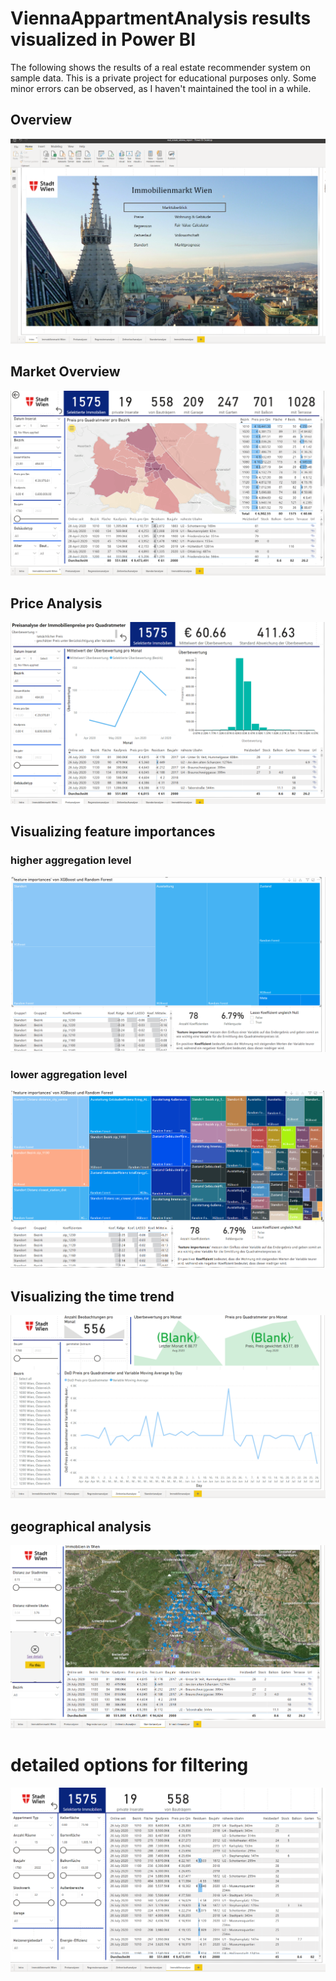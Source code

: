 # ViennaAppartmentAnalysis results visualized in Power BI
The following shows the results of a real estate recommender system on sample data.
This is a private project for educational purposes only.
Some minor errors can be observed, as I haven't maintained the tool in a while.

## Overview
![alt text](https://github.com/csam1850/ViennaAppartmentAnalysis_Result/blob/main/1.PNG?raw=true)

## Market Overview
![alt text](https://github.com/csam1850/ViennaAppartmentAnalysis_Result/blob/main/2.PNG?raw=true)

## Price Analysis
![alt text](https://github.com/csam1850/ViennaAppartmentAnalysis_Result/blob/main/3.PNG?raw=true)

## Visualizing feature importances
### higher aggregation level
![alt text](https://github.com/csam1850/ViennaAppartmentAnalysis_Result/blob/main/4a.PNG?raw=true)
### lower aggregation level
![alt text](https://github.com/csam1850/ViennaAppartmentAnalysis_Result/blob/main/4b.PNG?raw=true)

## Visualizing the time trend
![alt text](https://github.com/csam1850/ViennaAppartmentAnalysis_Result/blob/main/5.PNG?raw=true)

## geographical analysis
![alt text](https://github.com/csam1850/ViennaAppartmentAnalysis_Result/blob/main/6.PNG?raw=true)

# detailed options for filtering
![alt text](https://github.com/csam1850/ViennaAppartmentAnalysis_Result/blob/main/7.PNG?raw=true)